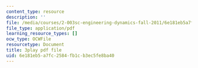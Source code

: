 ```yaml
---
content_type: resource
description: ''
file: /media/courses/2-003sc-engineering-dynamics-fall-2011/6e181eb5a7fc2584fb1cb3ec5fe8ba40_YZ9y4zcfCPs.pdf
file_type: application/pdf
learning_resource_types: []
ocw_type: OCWFile
resourcetype: Document
title: 3play pdf file
uid: 6e181eb5-a7fc-2584-fb1c-b3ec5fe8ba40
---
```

